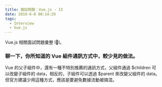```yaml
---
title: 面試問題：Vue.js - II
date: 2019-6-8 08:14:29
tags:
  - Interview
  - Vue.js
---
```

Vue.js 相關面試問題彙整 II。
<!--more-->
### 聊一下，你所知道的 Vue 組件通訊方式中，較少見的做法。
Vue 的父子組件中，還有一種不特別推薦的通訊方式，父組件通過 $children 可以改變子組件的 data，相反的，子組件可以透過 $parent 來改變父組件的 data。但官方建議少用這種方式，應該是要避免數據流動被搞混。